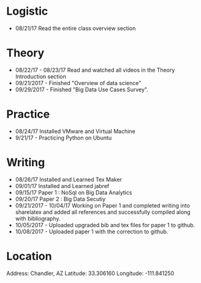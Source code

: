 # Logistic

* 08/21/17 Read the entire class overview section 

# Theory

* 08/22/17 - 08/23/17 Read and watched all videos in the Theory Introduction section
* 09/21/2017 - Finished "Overview of data science"
* 09/29/2017 - Finished "Big Data Use Cases Survey".

# Practice

* 08/24/17 Installed VMware and Virtual Machine
* 9/21/17 - Practicing Python on Ubuntu

# Writing

* 08/26/17 Installed and Learned Tex Maker
* 09/01/17 Installed and Learned jabref
* 09/15/17 Paper 1 : NoSql on Big Data Analytics
* 09/20/17 Paper 2 : Big Data Secutiy
* 09/21/2017 - 10/04/17 Working on Paper 1 and completed writing into sharelatex and added all references and successfully compiled along with bibliography.
* 10/05/2017 - Uploaded upgraded bib and tex files for paper 1 to github.
* 10/08/2017 - Uploaded paper 1 with the correction to github.


# Location
Address: Chandler, AZ
Latitude: 33.306160
Longitude: -111.841250
